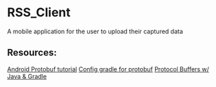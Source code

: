 # RSS_Client
A mobile application for the user to upload their captured data

## Resources: 
[Android Protobuf tutorial](https://medium.com/mobile-app-development-publication/simple-android-protobuf-tutorial-with-actual-code-bfb581299f47)
[Config gradle for protobuf](https://youtu.be/nB7J6D_IXrA)
[Protocol Buffers w/ Java & Gradle](https://youtu.be/CDYoLQR6744)